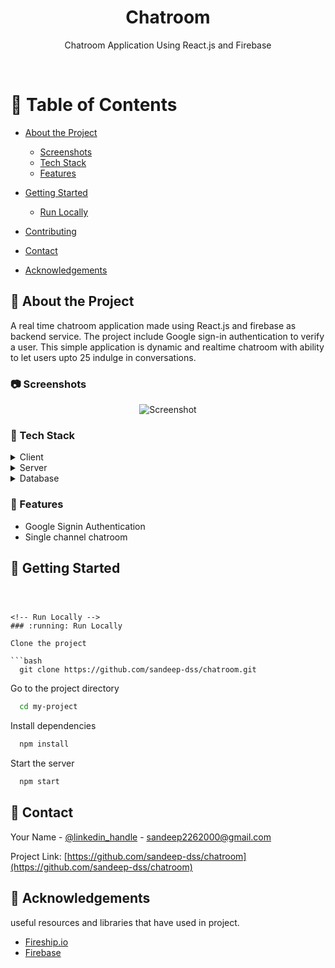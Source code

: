 <div align="center">

  
  <h1>Chatroom</h1>
  
  <p>
    Chatroom Application Using React.js and Firebase
  </p>
  </div>
  


<br />

<!-- Table of Contents -->
# :notebook_with_decorative_cover: Table of Contents

- [About the Project](#star2-about-the-project)
  * [Screenshots](#camera-screenshots)
  * [Tech Stack](#space_invader-tech-stack)
  * [Features](#dart-features)
  
- [Getting Started](#toolbox-getting-started)
  
  * [Run Locally](#running-run-locally)
  
- [Contributing](#wave-contributing)
  
- [Contact](#handshake-contact)
- [Acknowledgements](#gem-acknowledgements)

  

<!-- About the Project -->
## :star2: About the Project
A real time chatroom application made using React.js and firebase as backend service. The project include Google sign-in authentication to verify a user. 
This simple application is dynamic and realtime chatroom with ability to let users upto 25 indulge in conversations.

<!-- Screenshots -->
### :camera: Screenshots

<div align="center"> 
  <img src="https://i.ibb.co/2Y50ZZt/Opera-Snapshot-2022-08-27-155035-localhost.png" alt="Screenshot" border="0">
</div>


<!-- TechStack -->
### :space_invader: Tech Stack

<details>
  <summary>Client</summary>
  <ul>
    <li><a href="https://reactjs.org">React.js</a></li>
    
    
  </ul>
</details>

<details>
  <summary>Server</summary>
  <ul>
    <li><a href="https://firebase.google.com/">Firebase</a></li>
    
    
  </ul>
</details>

<details>
<summary>Database</summary>
  <ul>
    <li><a href="https://firebase.google.com/">Firebase</a></li>
    
  </ul>
</details>



<!-- Features -->
### :dart: Features

- Google Signin Authentication
- Single channel chatroom






<!-- Getting Started -->
## 	:toolbox: Getting Started


```
   


<!-- Run Locally -->
### :running: Run Locally

Clone the project

```bash
  git clone https://github.com/sandeep-dss/chatroom.git
```

Go to the project directory

```bash
  cd my-project
```

Install dependencies

```bash
  npm install
```

Start the server

```bash
  npm start
```




<!-- Contact -->
## :handshake: Contact

Your Name - [@linkedin_handle](www.linkedin.com/in/sandeepdesaraju) - sandeep2262000@gmail.com

Project Link: [https://github.com/sandeep-dss/chatroom](https://github.com/sandeep-dss/chatroom)


<!-- Acknowledgments -->
## :gem: Acknowledgements

useful resources and libraries that have used in project.

 - [Fireship.io](https://fireship.io/)
 - [Firebase](https://firebase.google.com)
 





